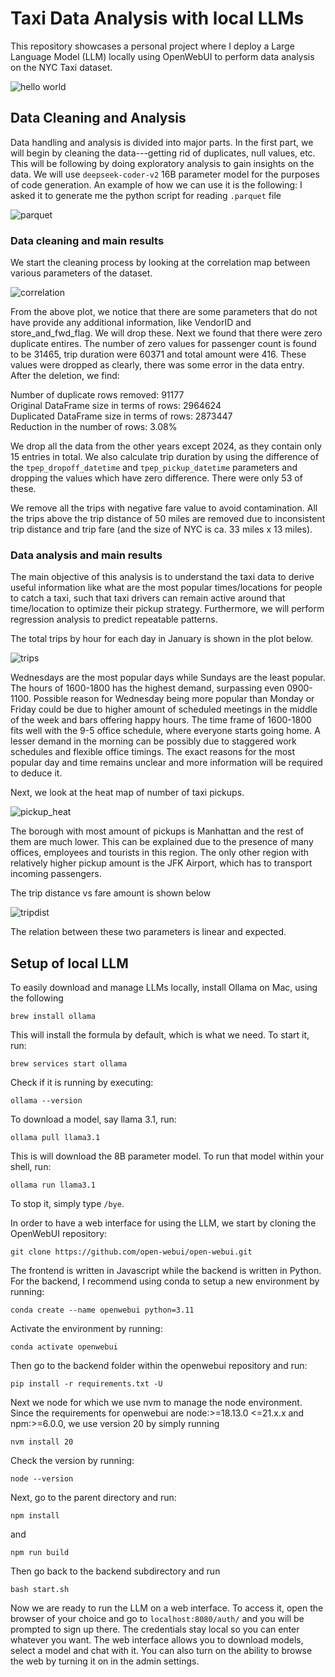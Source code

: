 # Taxi Data Analysis with local LLMs
This repository showcases a personal project where I deploy a Large Language Model (LLM) locally using OpenWebUI to perform data analysis on the NYC Taxi dataset.

![hello world](images/hello_world.png)

## Data Cleaning and Analysis
Data handling and analysis is divided into major parts. In the first part, we will begin by cleaning the data---getting rid of duplicates, null values, etc. This will be following by doing exploratory analysis to gain insights on the data. We will use `deepseek-coder-v2` 16B parameter model for the purposes of code generation. An example of how we can use it is the following: I asked it to generate me the python script for reading `.parquet` file 

![parquet](images/parquet.png)

### Data cleaning and main results

We start the cleaning process by looking at the correlation map between various parameters of the dataset. 

![correlation](python/corr.png)

From the above plot, we notice that there are some parameters that do not have provide any additional information, like VendorID and store_and_fwd_flag. We will drop these. Next we found that there were zero duplicate entires. The number of zero values for passenger count is found to be 31465, trip duration were 60371 and total amount were 416. These values were dropped as clearly, there was some error in the data entry. After the deletion, we find:

Number of duplicate rows removed: 91177 \
Original DataFrame size in terms of rows: 2964624 \
Duplicated DataFrame size in terms of rows: 2873447 \
Reduction in the number of rows: 3.08% 

We drop all the data from the other years except 2024, as they contain only 15 entries in total. We also calculate trip duration by using the difference of the `tpep_dropoff_datetime` and `tpep_pickup_datetime` parameters and dropping the values which have zero difference. There were only 53 of these. 

We remove all the trips with negative fare value to avoid contamination. All the trips above the trip distance of 50 miles are removed due to inconsistent trip distance and trip fare (and the size of NYC is ca. 33 miles x 13 miles). 

### Data analysis and main results

The main objective of this analysis is to understand the taxi data to derive useful information like what are the most popular times/locations for people to catch a taxi, such that taxi drivers can remain active around that time/location to optimize their pickup strategy. Furthermore, we will perform regression analysis to predict repeatable patterns. 

The total trips by hour for each day in January is shown in the plot below. 

![trips](images/nooftrips.png) 

Wednesdays are the most popular days while Sundays are the least popular. The hours of 1600-1800 has the highest demand, surpassing even 0900-1100. Possible reason for Wednesday being more popular than Monday or Friday could be due to higher amount of scheduled meetings in the middle of the week and bars offering happy hours. The time frame of 1600-1800 fits well with the 9-5 office schedule, where everyone starts going home. A lesser demand in the morning can be possibly due to staggered work schedules and flexible office timings. The exact reasons for the most popular day and time remains unclear and more information will be required to deduce it. 

Next, we look at the heat map of number of taxi pickups. 

![pickup_heat](images/pickup_heat.png) 

The borough with most amount of pickups is Manhattan and the rest of them are much lower. This can be explained due to the presence of many offices, employees and tourists in this region. The only other region with relatively higher pickup amount is the JFK Airport, which has to transport incoming passengers.  

The trip distance vs fare amount is shown below 

![tripdist](images/tripdistvsfare.png) 

The relation between these two parameters is linear and expected. 


## Setup of local LLM
To easily download and manage LLMs locally, install Ollama on Mac, using the following 

```
brew install ollama
```
This will install the formula by default, which is what we need. To start it, run:

```
brew services start ollama
```

Check if it is running by executing:

```
ollama --version
```
To download a model, say llama 3.1, run: 

```
ollama pull llama3.1
```
This is will download the 8B parameter model. To run that model within your shell, run:

```
ollama run llama3.1
``` 
To stop it, simply type `/bye`. 

In order to have a web interface for using the LLM, we start by cloning the OpenWebUI repository: 
```
git clone https://github.com/open-webui/open-webui.git
```

The frontend is written in Javascript while the backend is written in Python. For the backend, I recommend using conda to setup a new environment by running:

```
conda create --name openwebui python=3.11 
```
Activate the environment by running:

```
conda activate openwebui
```

Then go to the backend folder within the openwebui repository and run:

```
pip install -r requirements.txt -U 
```

Next we node for which we use nvm to manage the node environment. Since the requirements for openwebui are node:>=18.13.0 <=21.x.x and npm:>=6.0.0, we use version 20 by simply running 

```
nvm install 20
```
Check the version by running: 

```
node --version
```

Next, go to the parent directory and run:

```
npm install 
```
and 
```
npm run build
```

Then go back to the backend subdirectory and run 
```
bash start.sh 
```

Now we are ready to run the LLM on a web interface. To access it, open the browser of your choice and go to `localhost:8080/auth/` and you will be prompted to sign up there. The credentials stay local so you can enter whatever you want. The web interface allows you to download models, select a model and chat with it. You can also turn on the ability to browse the web by turning it on in the admin settings. 
